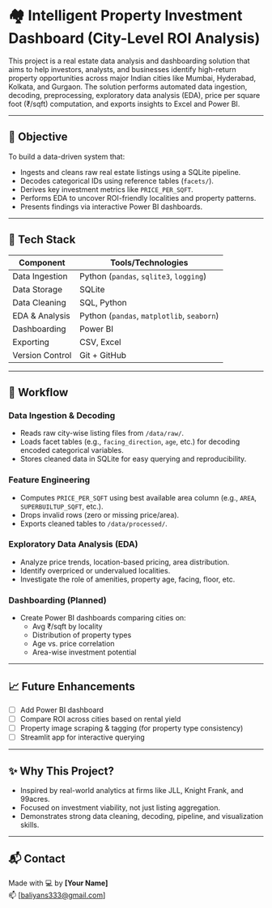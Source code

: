 # 🏘️ Intelligent Property Investment Dashboard (City-Level ROI Analysis)

This project is a real estate data analysis and dashboarding solution that aims to help investors, analysts, and businesses identify high-return property opportunities across major Indian cities like Mumbai, Hyderabad, Kolkata, and Gurgaon. The solution performs automated data ingestion, decoding, preprocessing, exploratory data analysis (EDA), price per square foot (₹/sqft) computation, and exports insights to Excel and Power BI.

---

## 📌 Objective

To build a data-driven system that:
- Ingests and cleans raw real estate listings using a SQLite pipeline.
- Decodes categorical IDs using reference tables (`facets/`).
- Derives key investment metrics like `PRICE_PER_SQFT`.
- Performs EDA to uncover ROI-friendly localities and property patterns.
- Presents findings via interactive Power BI dashboards.

---

## 🧱 Tech Stack

| Component        | Tools/Technologies                      |
|------------------|-----------------------------------------|
| Data Ingestion   | Python (`pandas`, `sqlite3`, `logging`) |
| Data Storage     | SQLite                                  |
| Data Cleaning    | SQL, Python                             |
| EDA & Analysis   | Python (`pandas`, `matplotlib`, `seaborn`) |
| Dashboarding     | Power BI                                |
| Exporting        | CSV, Excel                              |
| Version Control  | Git + GitHub                            |

---

## 🔄 Workflow

### **Data Ingestion & Decoding**
- Reads raw city-wise listing files from `/data/raw/`.
- Loads facet tables (e.g., `facing_direction`, `age`, etc.) for decoding encoded categorical variables.
- Stores cleaned data in SQLite for easy querying and reproducibility.

### **Feature Engineering**
- Computes `PRICE_PER_SQFT` using best available area column (e.g., `AREA`, `SUPERBUILTUP_SQFT`, etc.).
- Drops invalid rows (zero or missing price/area).
- Exports cleaned tables to `/data/processed/`.

### **Exploratory Data Analysis (EDA)**
- Analyze price trends, location-based pricing, area distribution.
- Identify overpriced or undervalued localities.
- Investigate the role of amenities, property age, facing, floor, etc.

### **Dashboarding (Planned)**
- Create Power BI dashboards comparing cities on:
  - Avg ₹/sqft by locality
  - Distribution of property types
  - Age vs. price correlation
  - Area-wise investment potential

---

## 📈 Future Enhancements

- [ ] Add Power BI dashboard
- [ ] Compare ROI across cities based on rental yield
- [ ] Property image scraping & tagging (for property type consistency)
- [ ] Streamlit app for interactive querying

---

## ✨ Why This Project?

- Inspired by real-world analytics at firms like JLL, Knight Frank, and 99acres.
- Focused on investment viability, not just listing aggregation.
- Demonstrates strong data cleaning, decoding, pipeline, and visualization skills.

---

## 📬 Contact

Made with 💻 by **[Your Name]**  
📫 [baliyans333@gmail.com]
